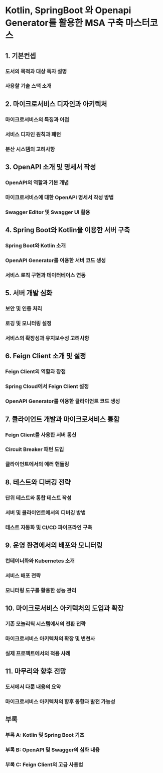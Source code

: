 # Kotlin, SpringBoot 와 Openapi Generator를 활용한 MSA 구축 마스터코스

## 1. 기본컨셉

### 도서의 목적과 대상 독자 설명

### 사용할 기술 스택 소개

## 2. 마이크로서비스 디자인과 아키텍처

### 마이크로서비스의 특징과 이점

### 서비스 디자인 원칙과 패턴

### 분산 시스템의 고려사항

## 3. OpenAPI 소개 및 명세서 작성

### OpenAPI의 역할과 기본 개념

### 마이크로서비스에 대한 OpenAPI 명세서 작성 방법

### Swagger Editor 및 Swagger UI 활용

## 4. Spring Boot와 Kotlin을 이용한 서버 구축

### Spring Boot와 Kotlin 소개

### OpenAPI Generator를 이용한 서버 코드 생성

### 서비스 로직 구현과 데이터베이스 연동

## 5. 서버 개발 심화

### 보안 및 인증 처리

### 로깅 및 모니터링 설정

### 서비스의 확장성과 유지보수성 고려사항

## 6. Feign Client 소개 및 설정

### Feign Client의 역할과 장점

### Spring Cloud에서 Feign Client 설정

### OpenAPI Generator를 이용한 클라이언트 코드 생성

## 7. 클라이언트 개발과 마이크로서비스 통합

### Feign Client를 사용한 서버 통신

### Circuit Breaker 패턴 도입

### 클라이언트에서의 에러 핸들링

## 8. 테스트와 디버깅 전략

### 단위 테스트와 통합 테스트 작성

### 서버 및 클라이언트에서의 디버깅 방법

### 테스트 자동화 및 CI/CD 파이프라인 구축

## 9. 운영 환경에서의 배포와 모니터링

### 컨테이너화와 Kubernetes 소개

### 서비스 배포 전략

### 모니터링 도구를 활용한 성능 관리

## 10. 마이크로서비스 아키텍처의 도입과 확장

### 기존 모놀리틱 시스템에서의 전환 전략

### 마이크로서비스 아키텍처의 확장 및 변천사

### 실제 프로젝트에서의 적용 사례

## 11. 마무리와 향후 전망

### 도서에서 다룬 내용의 요약

### 마이크로서비스 아키텍처의 향후 동향과 발전 가능성

## 부록

### 부록 A: Kotlin 및 Spring Boot 기초

### 부록 B: OpenAPI 및 Swagger의 심화 내용

### 부록 C: Feign Client의 고급 사용법

